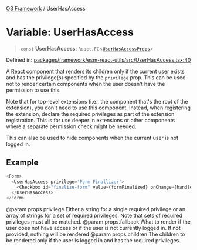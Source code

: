 [O3 Framework](../API.md) / UserHasAccess

# Variable: UserHasAccess

> `const` **UserHasAccess**: `React.FC`\<[`UserHasAccessProps`](../interfaces/UserHasAccessProps.md)\>

Defined in: [packages/framework/esm-react-utils/src/UserHasAccess.tsx:40](https://github.com/its-kios09/openmrs-esm-core/blob/main/packages/framework/esm-react-utils/src/UserHasAccess.tsx#L40)

A React component that renders its children only if the current user exists and has the privilege(s)
specified by the `privilege` prop. This can be used not to render certain components when the user
doesn't have the permission to use this.

Note that for top-level extensions (i.e., the component that's the root of the extension), you don't
need to use this component. Instead, when registering the extension, declare the required privileges
as part of the extension registration. This is for use deeper in extensions or other components where
a separate permission check might be needed.

This can also be used to hide components when the current user is not logged in.

## Example

```ts
<Form>
  <UserHasAccess privilege='Form Finallizer'>
    <Checkbox id="finalize-form" value={formFinalized} onChange={handleChange} />
  </UserHasAccess>
</Form>
````

@param props.privilege Either a string for a single required privilege or an array of strings for a
  set of required privileges. Note that sets of required privileges must all be matched.
@param props.fallback What to render if the user does not have access or if the user is not currently
  logged in. If not provided, nothing will be rendered
@param props.children The children to be rendered only if the user is logged in and has the required
  privileges.
